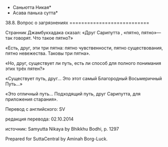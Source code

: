 * Саньютта Никая*
* Асава паньха сутта*

38\.8\. Вопрос о загрязнениях
\=\=\=\=\=\=\=\=\=\=\=\=\=\=\=\=\=\=\=\=\=\=\=\=\=\=\=

Странник Джамбукхадака сказал: «Друг Сарипутта , «пятно, пятно»—так говорят\. Что такое пятно?»

«Есть, друг, эти три пятна: пятно чувственности, пятно существования, пятно невежества\. Таковы три пятна»\.

«Но, друг, существует ли путь, есть ли способ для полного понимания этих трёх пятен?»

«Существует путь, друг… Это этот самый Благородный Восьмеричный Путь…»

«Это отличный путь… Подходящий путь, друг Сарипутта, для приложения старания»\.

Перевод с английского: SV

редакция перевода: 02\.10\.2014

источник: Samyutta Nikaya by Bhikkhu Bodhi, p\. 1297

Prepared for SuttaCentral by Aminah Borg\-Luck\.